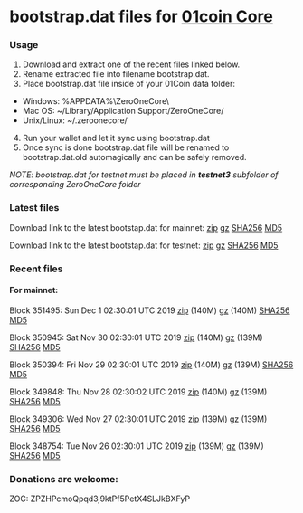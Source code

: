 # bootstrap.dat files for [01coin Core](https://01coin.io)

### Usage

1. Download and extract one of the recent files linked below.
2. Rename extracted file into filename bootstrap.dat.
3. Place bootstrap.dat file inside of your 01Coin data folder:
 - Windows: %APPDATA%\ZeroOneCore\
 - Mac OS: ~/Library/Application Support/ZeroOneCore/
 - Unix/Linux: ~/.zeroonecore/
4. Run your wallet and let it sync using bootstrap.dat
5. Once sync is done bootstrap.dat file will be renamed to bootstrap.dat.old automagically and can be safely removed.

_NOTE: bootstrap.dat for testnet must be placed in **testnet3** subfolder of corresponding ZeroOneCore folder_

### Latest files
Download link to the latest bootstap.dat for mainnet: [zip](https://files.01coin.io/mainnet/bootstrap.dat.zip) [gz](https://files.01coin.io/mainnet/bootstrap.dat.tar.gz) [SHA256](https://files.01coin.io/mainnet/sha256.txt) [MD5](https://files.01coin.io/mainnet/md5.txt)

Download link to the latest bootstap.dat for testnet: [zip](https://files.01coin.io/testnet/bootstrap.dat.zip) [gz](https://files.01coin.io/testnet/bootstrap.dat.tar.gz) [SHA256](https://files.01coin.io/testnet/sha256.txt) [MD5](https://files.01coin.io/testnet/md5.txt)

### Recent files

#### For mainnet:

Block 351495: Sun Dec  1 02:30:01 UTC 2019 [zip](https://files.01coin.io/mainnet/2019-12-01/bootstrap.dat.zip) (140M) [gz](https://files.01coin.io/mainnet/2019-12-01/bootstrap.dat.tar.gz) (140M) [SHA256](https://files.01coin.io/mainnet/2019-12-01/sha256.txt) [MD5](https://files.01coin.io/mainnet/2019-12-01/md5.txt)

Block 350945: Sat Nov 30 02:30:01 UTC 2019 [zip](https://files.01coin.io/mainnet/2019-11-30/bootstrap.dat.zip) (140M) [gz](https://files.01coin.io/mainnet/2019-11-30/bootstrap.dat.tar.gz) (139M) [SHA256](https://files.01coin.io/mainnet/2019-11-30/sha256.txt) [MD5](https://files.01coin.io/mainnet/2019-11-30/md5.txt)

Block 350394: Fri Nov 29 02:30:01 UTC 2019 [zip](https://files.01coin.io/mainnet/2019-11-29/bootstrap.dat.zip) (140M) [gz](https://files.01coin.io/mainnet/2019-11-29/bootstrap.dat.tar.gz) (139M) [SHA256](https://files.01coin.io/mainnet/2019-11-29/sha256.txt) [MD5](https://files.01coin.io/mainnet/2019-11-29/md5.txt)

Block 349848: Thu Nov 28 02:30:02 UTC 2019 [zip](https://files.01coin.io/mainnet/2019-11-28/bootstrap.dat.zip) (140M) [gz](https://files.01coin.io/mainnet/2019-11-28/bootstrap.dat.tar.gz) (139M) [SHA256](https://files.01coin.io/mainnet/2019-11-28/sha256.txt) [MD5](https://files.01coin.io/mainnet/2019-11-28/md5.txt)

Block 349306: Wed Nov 27 02:30:01 UTC 2019 [zip](https://files.01coin.io/mainnet/2019-11-27/bootstrap.dat.zip) (139M) [gz](https://files.01coin.io/mainnet/2019-11-27/bootstrap.dat.tar.gz) (139M) [SHA256](https://files.01coin.io/mainnet/2019-11-27/sha256.txt) [MD5](https://files.01coin.io/mainnet/2019-11-27/md5.txt)

Block 348754: Tue Nov 26 02:30:01 UTC 2019 [zip](https://files.01coin.io/mainnet/2019-11-26/bootstrap.dat.zip) (139M) [gz](https://files.01coin.io/mainnet/2019-11-26/bootstrap.dat.tar.gz) (139M) [SHA256](https://files.01coin.io/mainnet/2019-11-26/sha256.txt) [MD5](https://files.01coin.io/mainnet/2019-11-26/md5.txt)


### Donations are welcome:

ZOC: ZPZHPcmoQpqd3j9ktPf5PetX4SLJkBXFyP
